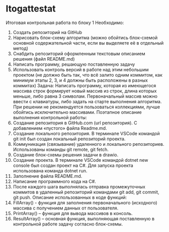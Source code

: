 # Itogattestat
Итоговая контрольная работа по блоку 1
Необходимо:
1. Создать репозиторий на GitHub
2. Нарисовать блок-схему алгоритма (можно обойтись блок-схемой основной содержательной части, если вы выделяете её в отдельный метод)
3. Снабдить репозиторий оформленным текстовым описанием решения (файл README.md)
4. Написать программу, решающую поставленную задачу
5. Использовать контроль версий в работе над этим небольшим проектом (не должно быть так, что всё залито одним коммитом, как минимум этапы 2, 3, и 4 должны быть расположены в разных коммитах)
Задача:
Написать программу, которая из имеющегося массива строк формирует новый массив из строк, длина которых меньше, либо равна 3 символам. Первоначальный массив можно ввести с клавиатуры, либо задать на старте выполнения алгоритма. При решении не рекомендуется пользоваться коллекциями, лучше обойтись исключительно массивами.
Поэтапное описание выполнения контрольной работы:
1. Создание репозитория в GitHub.com (url репозитория). С добавлением «пустого» файла Readme.md.
2. Создание локального репозитория. В терминале VSCode командой git init был создан локальный репозиторий проекта.
3. Коммуникация (связывание) удаленного и локального репозиториев. Использованы команды git remote, git fetch.
4. Cоздание блок-схемы решения задачи в drawio.
5. Создание проекта. В терминале VSCode командой dotnet new console был создан проект на C#. Для запуска проекта использована команда dotnet run.
6. Заполнение файла README.md.
7. Написание программного кода на C#.
8. После каждого шага выполнялась отправка промежуточных коммитов в удаленный репозиторий командами git add, git commit, git push.
Описание использованных в коде функций:
1. FillArray() - функция для заполнения первоначального (исходного) массива с получением данных от пользователя.
2. PrintArray() – функция для вывода массивов в консоль.
3. ResultArray() – основная функция, выполняющая поставленную в контрольной работе задачу согласно блок-схемы.
